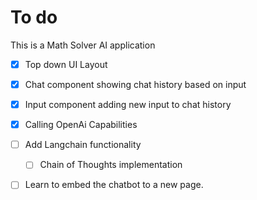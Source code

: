 # To do

This is a Math Solver AI application

- [x] Top down UI Layout 

- [x] Chat component showing chat history based on input

- [x] Input component adding new input to chat history

- [x] Calling OpenAi Capabilities

- [ ] Add Langchain functionality
  - [ ] Chain of Thoughts implementation
- [ ] Learn to embed the chatbot to a new page.
